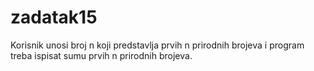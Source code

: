 # zadatak15
Korisnik unosi broj n koji predstavlja prvih n prirodnih brojeva i program treba ispisat sumu prvih n prirodnih brojeva.

